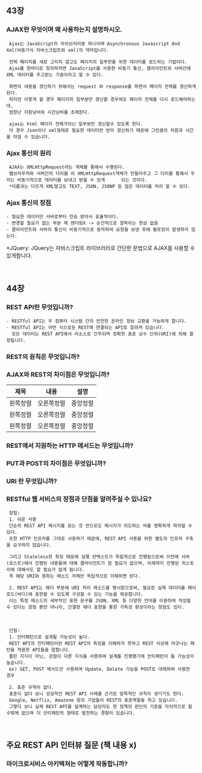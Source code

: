 ## 43장

### AJAX란 무엇이며 왜 사용하는지 설명하시오.

     Ajax는 JavaScript의 라이브러리중 하나이며 Asynchronous Javascript And Xml(비동기식 자바스크립트와 xml)의 약자입니다. 
     
     전체 페이지를 새로 고치지 않고도 페이지의 일부만을 위한 데이터를 로드하는 기법이다. 
     Ajax를 한마디로 정의하자면 JavaScript를 사용한 비동기 통신, 클라이언트와 서버간에 XML 데이터를 주고받는 기술이라고 할 수 있다.
     
     화면의 내용을 갱신하기 위해서는 request 와 response를 하면서 페이지 전체를 갱신하게 된다. 
     하지만 이렇게 할 경우 페이지의 일부분만 갱신할 경우에도 페이지 전체를 다시 로드해야하는데,
     엄청난 자원낭비와 시간낭비를 초래한다.
     
     ajax는 html 페이지 전체가아닌 일부분만 갱신할수 있도록 한다. 
     이 경우 Json이나 xml형태로 필요한 데이터만 받아 갱신하기 때문에 그만큼의 자원과 시간을 아낄 수 있습니다.
     
###  Ajax 통신의 원리

     AJAX는 XMLHttpRequest라는 객체를 통해서 수행된다.
     웹브라우저와 서버간의 다리를 이 XMLHttpRequest객체가 만들어주고 그 다리를 통해서 우리는 비동기적으로 데이터를 보내고 받을 수 있게      되는 것이다. 
     *이름과는 다르게 XML말고도 TEXT, JSON, JSONP 등 많은 데이터를 처리 할 수 있다.   

###  Ajax 통신의 장점

    - 필요한 데이터만 서버로부터 전송 받아서 효율적이다.
    - 변경할 필요가 없는 부분 재 랜더링X -> 순간적으로 깜박이는 현상 없음
    - 클라이언트와 서버의 통신이 비동기적으로 동작하여 요청을 보낸 후에 블로킹이 발생하지 않는다.

*JQuery: JQuery는 자바스크립트 라이브러리로 간단한 문법으로 AJAX를 사용할 수 있게합니다.

<br>

## 44장

### REST API란 무엇입니까?

    - RESTful API는 두 컴퓨터 시스템 간의 안전한 온라인 정보 교환을 가능하게 합니다. 
    - RESTful API는 어떤 식으로든 REST에 연결되는 API로 알려져 있습니다. 
      모든 데이터는 REST API에서 리소스로 간주되며 정확한 표준 상수 단위(URI)에 의해 결정됩니다.

### REST의 원칙은 무엇입니까?  

### AJAX와 REST의 차이점은 무엇입니까?

|제목|내용|설명|
|:---:|:---:|:---:|
|왼쪽정렬|오른쪽정렬|중앙정렬|
|왼쪽정렬|오른쪽정렬|중앙정렬|
|왼쪽정렬|오른쪽정렬|중앙정렬|

### REST에서 지원하는 HTTP 메서드는 무엇입니까?

### PUT과 POST의 차이점은 무엇입니까?

### URI 란 무엇입니까?

### RESTful 웹 서비스의 장점과 단점을 알려주실 수 있나요?

     장점:
     1. 쉬운 사용
     단순히 REST API 메시지를 읽는 것 만으로도 메시지가 의도하는 바를 명확하게 파악할 수 있다.
     또한 HTTP 인프라를 그대로 사용하기 때문에, REST API 사용을 위한 별도의 인프라 구축을 요구하지 않습니다. 
     
     그리고 Stateless한 특징 때문에 실행 컨텍스트가 독립적으로 진행됨으로써 이전에 서버(호스트)에서 진행된 내용들에 대해 클라이언트가 알 필요가 없으며, 이제까지 진행된 히스토리에 대해서도 알 필요가 없게 됩니다. 
     즉 해당 URI와 원하는 메소드 자체만 독립적으로 이해하면 된다.
     
     2. REST API는 헤더 부분에 URI 처리 메소드를 명시함으로써, 필요한 실제 데이터를 페이로드(바디)에 표현할 수 있도록 구성할 수 있는 기능을 제공합니다. 
     이는 특정 메소드의 세부적인 표현 문구를 JSON, XML 등 다양한 언어를 이용하여 작성할 수 있다는 장점 뿐만 아니라, 간결한 헤더 표현을 통한 가독성 향상이라는 장점도 있다.
     
<br>

     단점:
     1. 안티패턴으로 설계될 가능성이 높다.
     REST API의 안티패턴이란 REST API의 특징을 이해하지 못하고 REST 사상에 어긋나는 패턴을 적용한 API들을 말합니다.
     틀린 지식이 아닌, 관점이 다른 지식을 사용하여 설계를 진행했기에 안티패턴이 될 가능성이 높습니다.
     ex) GET, POST 메서드만 사용하며 Update, Delete 기능을 POST로 대체하여 사용한 경우
     
     2. 표준 규약이 없다.
     표준이 없다 보니 성공적인 REST API 사례를 근거로 암묵적인 규칙이 생기기도 한다.
     Google, Netflix, Amazone 등의 기업들이 REST의 표준역할을 하고 있습니다. 
     그렇다 보니 실제 REST API를 설계하는 담당자도 현 정책의 판단의 기준을 자의적으로 할 수밖에 없으며 더 안티패턴의 형태로 발전하는 경향이 있습니다.
     
<br>

## 주요 REST API 인터뷰 질문 (책 내용 x)

### 마이크로서비스 아키텍처는 어떻게 작동합니까?

